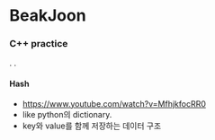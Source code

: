 # BeakJoon
### C++ practice
.
.
#### Hash
- https://www.youtube.com/watch?v=MfhjkfocRR0
- like python의 dictionary.
- key와 value를 함께 저장하는 데이터 구조
